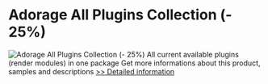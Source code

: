 # Adorage All Plugins Collection (- 25%)
![Adorage All Plugins Collection (- 25%)](https://mycommerce.akamaized.net/api/pimages/P300379975/BIG/300379975.GIF)
All current available plugins (render modules) in one package
 Get more informations about this product, samples and descriptions
[>> Detailed information](https://secure.element5.com/esales/product.html?productid=300379975&affiliateid=200057808)